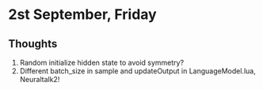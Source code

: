 # 2st September, Friday

## Thoughts
1. Random initialize hidden state to avoid symmetry?
2. Different batch_size in sample and updateOutput in LanguageModel.lua, Neuraltalk2!